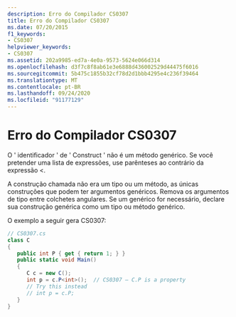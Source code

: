 ```yaml
---
description: Erro do Compilador CS0307
title: Erro do Compilador CS0307
ms.date: 07/20/2015
f1_keywords:
- CS0307
helpviewer_keywords:
- CS0307
ms.assetid: 202a9985-ed7a-4e0a-9573-5624e066d314
ms.openlocfilehash: d3f7c8f8ab61e3e6888d436002529d44475f6016
ms.sourcegitcommit: 5b475c1855b32cf78d2d1bbb4295e4c236f39464
ms.translationtype: MT
ms.contentlocale: pt-BR
ms.lasthandoff: 09/24/2020
ms.locfileid: "91177129"
---
```

# <a name="compiler-error-cs0307"></a>Erro do Compilador CS0307

O ' identificador ' de ' Construct ' não é um método genérico. Se você pretender uma lista de expressões, use parênteses ao contrário da expressão <.  
  
 A construção chamada não era um tipo ou um método, as únicas construções que podem ter argumentos genéricos. Remova os argumentos de tipo entre colchetes angulares. Se um genérico for necessário, declare sua construção genérica como um tipo ou método genérico.  
  
 O exemplo a seguir gera CS0307:  
  
```csharp  
// CS0307.cs  
class C  
{  
   public int P { get { return 1; } }  
   public static void Main()  
   {  
      C c = new C();  
      int p = c.P<int>();  // CS0307 – C.P is a property  
      // Try this instead  
      // int p = c.P;  
   }  
}  
```
